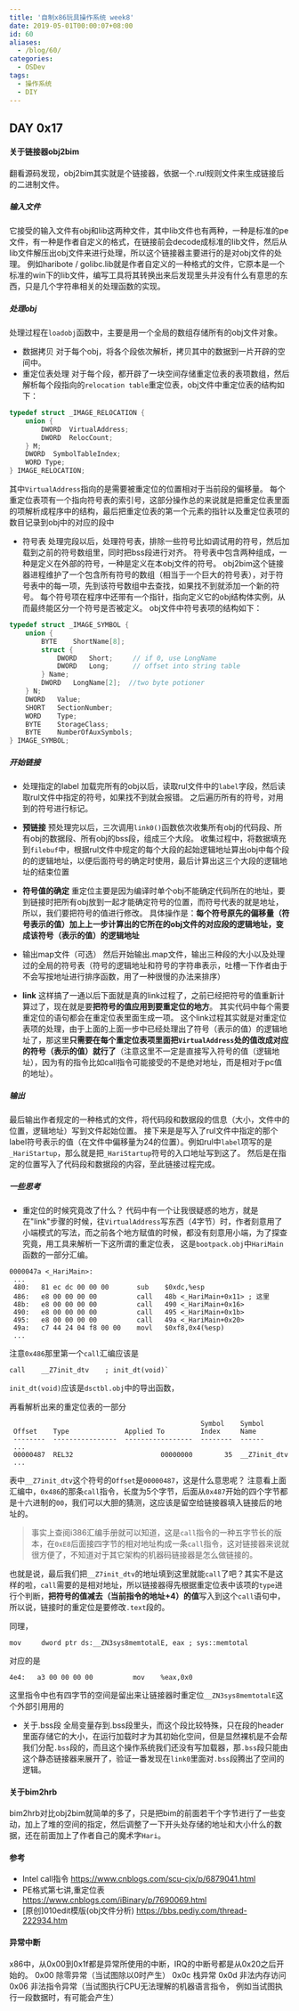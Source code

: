 ```yaml
---
title: '自制x86玩具操作系统 week8'
date: 2019-05-01T00:00:07+08:00
id: 60
aliases:
  - /blog/60/
categories:
  - OSDev
tags:
  - 操作系统
  - DIY
---
```


## DAY 0x17

#### 关于链接器obj2bim

翻看源码发现，obj2bim其实就是个链接器，依据一个.rul规则文件来生成链接后的二进制文件。

##### 输入文件
它接受的输入文件有obj和lib这两种文件，其中lib文件也有两种，一种是标准的pe文件，有一种是作者自定义的格式，在链接前会decode成标准的lib文件，然后从lib文件解压出obj文件来进行处理，所以这个链接器主要进行的是对obj文件的处理。
例如haribote / golibc.lib就是作者自定义的一种格式的文件，它原本是一个标准的win下的lib文件，编写工具将其转换出来后发现里头并没有什么有意思的东西，只是几个字符串相关的处理函数的实现。

##### 处理obj
处理过程在`loadobj`函数中，主要是用一个全局的数组存储所有的obj文件对象。
- 数据拷贝
对于每个obj，将各个段依次解析，拷贝其中的数据到一片开辟的空间中。
- 重定位表处理
对于每个段，都开辟了一块空间存储重定位表的表项数组，然后解析每个段指向的`relocation table`重定位表，obj文件中重定位表的结构如下：
```cpp
typedef struct _IMAGE_RELOCATION {
	union {
		DWORD  VirtualAddress;
		DWORD  RelocCount;
	} M;
	DWORD  SymbolTableIndex;
	WORD Type;
} IMAGE_RELOCATION;
```
其中`VirtualAddress`指向的是需要被重定位的位置相对于当前段的偏移量。
每个重定位表项有一个指向符号表的索引号，这部分操作总的来说就是把重定位表里面的项解析成程序中的结构，最后把重定位表的第一个元素的指针以及重定位表项的数目记录到obj中的对应的段中

- 符号表
  处理完段以后，处理符号表，排除一些符号比如调试用的符号，然后加载到之前的符号数组里，同时把bss段进行对齐。
  符号表中包含两种组成，一种是定义在外部的符号，一种是定义在本obj文件的符号。
  obj2bim这个链接器进程维护了一个包含所有符号的数组（相当于一个巨大的符号表），对于符号表中的每一项，先到该符号数组中去查找，如果找不到就添加一个新的符号。
  每个符号项在程序中还带有一个指针，指向定义它的obj结构体实例，从而最终能区分一个符号是否被定义。
  obj文件中符号表项的结构如下：
```cpp
typedef struct _IMAGE_SYMBOL {
	union {
		BYTE    ShortName[8];
		struct {
			DWORD   Short;     // if 0, use LongName
			DWORD   Long;      // offset into string table
		} Name;
		DWORD   LongName[2];  //two byte potioner
	} N;
	DWORD   Value;
	SHORT   SectionNumber;
	WORD    Type;
	BYTE    StorageClass;
	BYTE    NumberOfAuxSymbols;
} IMAGE_SYMBOL;
```

##### 开始链接
- 处理指定的label
加载完所有的obj以后，读取rul文件中的`label`字段，然后读取rul文件中指定的符号，如果找不到就会报错。
之后遍历所有的符号，对用到的符号进行标记。

- **预链接**
预处理完以后，三次调用`link0()`函数依次收集所有obj的代码段、所有obj的数据段、所有obj的bss段，组成三个大段。
收集过程中，将数据填充到`filebuf`中，根据rul文件中规定的每个大段的起始逻辑地址算出obj中每个段的的逻辑地址，以便后面符号的确定时使用，最后计算出这三个大段的逻辑地址的结束位置

- **符号值的确定**
重定位主要是因为编译时单个obj不能确定代码所在的地址，要到链接时把所有obj放到一起才能确定符号的位置，而符号代表的就是地址，所以，我们要把符号的值进行修改。
具体操作是：**每个符号原先的偏移量（符号表示的值）加上上一步计算出的它所在的obj文件的对应段的逻辑地址，变成该符号（表示的值）的逻辑地址**

- 输出map文件（可选）
然后开始输出.map文件，输出三种段的大小以及处理过的全局的符号表（符号的逻辑地址和符号的字符串表示，吐槽一下作者由于不会写按地址进行排序函数，用了一种很慢的办法来排序）

- **link**
这样搞了一通以后下面就是真的link过程了，之前已经把符号的值重新计算过了，现在就是要**把符号的值应用到要重定位的地方**。
其实代码中每个需要重定位的语句都会在重定位表里面生成一项。
这个link过程其实就是对重定位表项的处理，由于上面的上面一步中已经处理出了符号（表示的值）的逻辑地址了，那这里**只需要在每个重定位表项里面把`VirtualAddress`处的值改成对应的符号（表示的值）就行了**（注意这里不一定是直接写入符号的值（逻辑地址），因为有的指令比如call指令可能接受的不是绝对地址，而是相对于pc值的地址）。

##### 输出
最后输出作者规定的一种格式的文件，将代码段和数据段的信息（大小，文件中的位置，逻辑地址）写到文件起始位置。
接下来是是写入了rul文件中指定的那个label符号表示的值（在文件中偏移量为24的位置）。例如rul中`label`项写的是`_HariStartup`，那么就是把`_HariStartup`符号的入口地址写到这了。
然后是在指定的位置写入了代码段和数据段的内容，至此链接过程完成。

##### 一些思考
- 重定位的时候究竟改了什么？
代码中有一个让我很疑惑的地方，就是在"link"步骤的时候，往`VirtualAddress`写东西（4字节）时，作者刻意用了小端模式的写法，而之前各个地方赋值的时候，都没有刻意用小端，为了探查究竟，用工具来解析一下这所谓的重定位表，
这是`bootpack.obj`中`HariMain`函数的一部分汇编。
```
0000047a <_HariMain>:
 ...
 480:   81 ec dc 00 00 00       sub    $0xdc,%esp
 486:   e8 00 00 00 00          call   48b <_HariMain+0x11>	; 这里
 48b:   e8 00 00 00 00          call   490 <_HariMain+0x16>
 490:   e8 00 00 00 00          call   495 <_HariMain+0x1b>
 495:   e8 00 00 00 00          call   49a <_HariMain+0x20>
 49a:   c7 44 24 04 f8 00 00    movl   $0xf8,0x4(%esp)
 ...
```
注意`0x486`那里第一个`call`汇编应该是
```
call    __Z7init_dtv    ; init_dt(void)`
```
`init_dt(void)`应该是`dsctbl.obj`中的导出函数，

再看解析出来的重定位表的一部分
```
                                                Symbol    Symbol
 Offset    Type              Applied To         Index     Name
 --------  ----------------  -----------------  --------  ------
 ...
 00000487  REL32                      00000000        35  __Z7init_dtv
 ...
```
表中`__Z7init_dtv`这个符号的`Offset`是`00000487`，这是什么意思呢？
注意看上面汇编中，`0x486`的那条`call`指令，长度为5个字节，后面从`0x487`开始的四个字节都是十六进制的`00`，我们可以大胆的猜测，这应该是留空给链接器填入链接后的地址的。

> 事实上查阅i386汇编手册就可以知道，这是`call`指令的一种五字节长的版本，在`0xE8`后面接四字节的相对地址构成一条`call`指令，这对链接器来说就很方便了，不知道对于其它架构的机器码链接器是怎么做链接的。

也就是说，最后我们把`__Z7init_dtv`的地址填到这里就能`call`了吧？其实不是这样的啦，`call`需要的是相对地址，所以链接器得先根据重定位表中该项的`type`进行个判断，**把符号的值减去（当前指令的地址+4）的值**写入到这个`call`语句中，所以说，链接时的重定位是要修改`.text`段的。

同理，
```
mov     dword ptr ds:__ZN3sys8memtotalE, eax ; sys::memtotal
```
对应的是
```
4e4:   a3 00 00 00 00          mov    %eax,0x0
```
这里指令中也有四字节的空间是留出来让链接器时重定位`__ZN3sys8memtotalE`这个外部引用用的

- 关于.bss段
全局变量存到.bss段里头，而这个段比较特殊，只在段的header里面存储它的大小，在运行加载时才为其初始化空间，但是显然裸机是不会帮我们分配`.bss`段的，而且这个操作系统我们还没有写加载器，那`.bss`段只能由这个静态链接器来展开了，验证一番发现在`link0`里面对`.bss`段腾出了空间的逻辑。


#### 关于bim2hrb
bim2hrb对比obj2bim就简单的多了，只是把bim的前面若干个字节进行了一些变动，加上了堆的空间的指定，然后调整了一下开头处存储的地址和大小什么的数据，还在前面加上了作者自己的魔术字`Hari`。

#### 参考
- Intel call指令
https://www.cnblogs.com/scu-cjx/p/6879041.html
- PE格式第七讲,重定位表
https://www.cnblogs.com/iBinary/p/7690069.html
- [原创]010edit模版(obj文件分析) 
https://bbs.pediy.com/thread-222934.htm



#### 异常中断
x86中，从0x00到0x1f都是异常所使用的中断，IRQ的中断号都是从0x20之后开始的。
0x00 除零异常（当试图除以0时产生）
0x0c 栈异常
0x0d 非法内存访问
0x06 非法指令异常（当试图执行CPU无法理解的机器语言指令， 例如当试图执行一段数据时，有可能会产生）

